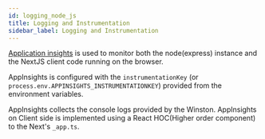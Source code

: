 ```yaml
---
id: logging_node_js
title: Logging and Instrumentation
sidebar_label: Logging and Instrumentation
---
```


[Application insights](https://docs.microsoft.com/en-us/azure/azure-monitor/app/app-insights-overview)
is used to monitor both the node(express) instance and the NextJS client code
running on the browser. 

AppInsights is configured with the `instrumentationKey`
(or `process.env.APPINSIGHTS_INSTRUMENTATIONKEY`) provided from the environment
variables. 

AppInsights collects the console logs provided by the Winston.
AppInsights on Client side is implemented using a React HOC(Higher order
component) to the Next's `_app.ts`. 